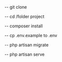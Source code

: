 -- git clone <url git>

-- cd /folder project

-- composer install

-- cp .env.example to .env

-- php artisan migrate

-- php artisan serve
